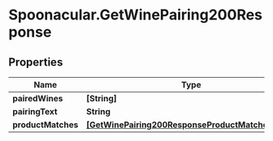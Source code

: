 # Spoonacular.GetWinePairing200Response

## Properties

Name | Type | Description | Notes
------------ | ------------- | ------------- | -------------
**pairedWines** | **[String]** |  | 
**pairingText** | **String** |  | 
**productMatches** | [**[GetWinePairing200ResponseProductMatchesInner]**](GetWinePairing200ResponseProductMatchesInner.md) |  | 



